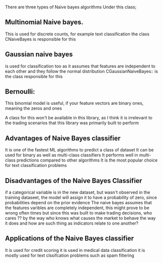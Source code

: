 There are three types of Naive bayes algorithms Under this class;

## Multinomial Naive bayes.
This is used for discrete counts, for example text classification the class CNaiveBayes is responsible for this

## Gaussian naive bayes

is used for classification too as it assumes that features are independent to each other and they follow 
the normal distribution
CGaussianNaiveBayes:: is the class responsible for this

## Bernoulli:

This binomial model is useful, if your feature vectors are binary ones, meaning the zeros and ones

A class for this won't be available in this library, as I think it is irrelevant to the trading scenarios
that this library was primarily built to perform

## Advantages of Naive Bayes classifier

It is one of the fastest ML algorithms to predict a class of dataset
It can be used for binary as well as multi-class classifiers
It performs well in multi-class predictions compared to other algorithms
It is the most popular choice for text classification problems

## Disadvantages of the Naive Bayes Classifier

if a categorical variable is in the new dataset, but wasn't observed in the training dataseet, the model will
assign it to have a probability of zero, since probabilities depend on the prior evidence
The naive bayes assumes that the features varibles are completely independent, this might prove to be wrong often times
but since this was built to make trading decisions, who cares ?? by the way who knows what causes the market to behave the way
it does and how are such thing as indicators relate to one another?


## Applications of the Naive Bayes classifier

It is used for credit scoring 
it is used in medical data classification
it is mostly used for text clssifcation problems such as spam filtering






